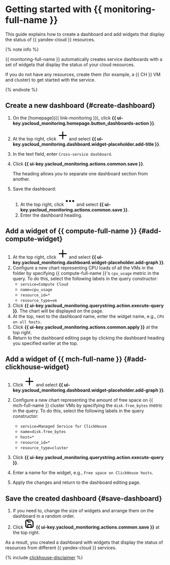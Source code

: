 # Getting started with {{ monitoring-full-name }}

This guide explains how to create a dashboard and add widgets that display the status of {{ yandex-cloud }} resources.

{% note info %}

{{ monitoring-full-name }} automatically creates service dashboards with a set of widgets that display the status of your cloud resources.

If you do not have any resources, create them (for example, a {{ CH }} VM and cluster) to get started with the service.

{% endnote %}



## Create a new dashboard {#create-dashboard}

1. On the [homepage]({{ link-monitoring }}), click **{{ ui-key.yacloud_monitoring.homepage.button_dashboards-action }}**.
1. At the top right, click ![image](../_assets/console-icons/plus.svg) and select **{{ ui-key.yacloud_monitoring.dashboard.widget-placeholder.add-title }}**.
1. In the text field, enter `Cross-service dashboard`.
1. Click **{{ ui-key.yacloud_monitoring.actions.common.save }}**.
   
   The heading allows you to separate one dashboard section from another.
1. Save the dashboard:
   1. At the top right, click ![image](../_assets/console-icons/ellipsis.svg) and select **{{ ui-key.yacloud_monitoring.actions.common.save }}**.
   1. Enter the dashboard heading.


## Add a widget of {{ compute-full-name }} {#add-compute-widget}

1. At the top right, click ![image](../_assets/console-icons/plus.svg) and select **{{ ui-key.yacloud_monitoring.dashboard.widget-placeholder.add-graph }}**.
1. Configure a new chart representing CPU loads of all the VMs in the folder by specifying {{ compute-full-name }}'s `cpu_usage` metric in the query. To do this, select the following labels in the query constructor:
    - `service=Compute Cloud`
    - `name=cpu_usage`
    - `resource_id=*`
    - `resource_type=vm`
1. Click **{{ ui-key.yacloud_monitoring.querystring.action.execute-query }}**. The chart will be displayed on the page.
1. At the top, next to the dashboard name, enter the widget name, e.g., `CPU on all hosts`.
1. Click **{{ ui-key.yacloud_monitoring.actions.common.apply }}** at the top right.
1. Return to the dashboard editing page by clicking the dashboard heading you specified earlier at the top.

## Add a widget of {{ mch-full-name }} {#add-clickhouse-widget}

1. Click ![image](../_assets/console-icons/plus.svg) and select **{{ ui-key.yacloud_monitoring.dashboard.widget-placeholder.add-graph }}**.
1. Configure a new chart representing the amount of free space on {{ mch-full-name }} cluster VMs by specifying the `disk.free_bytes` metric in the query. To do this, select the following labels in the query constructor:
    - `service=Managed Service for ClickHouse`
    - `name=disk.free_bytes`
    - `host=*`
    - `resource_id=*`
    - `resource_type=cluster`

1. Click **{{ ui-key.yacloud_monitoring.querystring.action.execute-query }}**.
1. Enter a name for the widget, e.g., `Free space on ClickHouse hosts`.
1. Apply the changes and return to the dashboard editing page. 

## Save the created dashboard {#save-dashboard}

1. If you need to, change the size of widgets and arrange them on the dashboard in a random order.
1. Click ![image](../_assets/console-icons/floppy-disk.svg) **{{ ui-key.yacloud_monitoring.actions.common.save }}** at the top right.

As a result, you created a dashboard with widgets that display the status of resources from different {{ yandex-cloud }} services.

{% include [clickhouse-disclaimer](../_includes/clickhouse-disclaimer.md) %}
